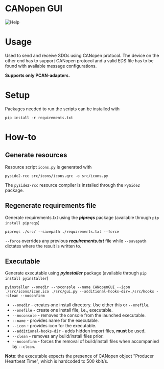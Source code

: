 # CANopen GUI

![Help](https://github.com/simojanhunen/canopen_gui/docs/help.png?raw=true)

# Usage

Used to send and receive SDOs using CANopen protocol. The device on the other end has to support CANopen protocol and a valid EDS file has to be found with available message configurations.

**Supports only PCAN-adapters.**

# Setup

Packages needed to run the scripts can be installed with
```
pip install -r requirements.txt
```

# How-to


## Generate resources

Resource script `icons.py` is generated with
```
pyside2-rcc src/icons/icons.qrc -o src/icons.py
```
The `pyside2-rcc` resource compiler is installed through the `PySide2` package.  


## Regenerate requirements file
Generate requirements.txt using the **_pipreqs_** package (available through `pip install pipreqs`)
```
pipreqs ./src/ --savepath ./requirements.txt --force
```
`--force` overrides any previous **_requirements.txt_** file while `--savepath` dictates where the result is written to.


## Executable

Generate executable using **_pyinstaller_** package (available through `pip install pyinstaller`)
```
pyinstaller --onedir --noconsole --name CANopenGUI --icon ./src/icons/icon.ico ./src/gui.py --additional-hooks-dir=./src/hooks --clean --noconfirm
```

- `--onedir` - creates one install directory. Use either this or `--onefile`.
- `--onefile` - create one install file, i.e., executable.
- `--noconsole` - removes the console from the launched executable.
- `--name` - provides name for the executable.
- `--icon` - provides icon for the executable.
- `--additional-hooks-dir` - adds hidden import files, **must** be used.
- `--clean` - removes any build/install files prior.
- `--noconfirm` - forces the removal of build/install files when accompanied by `--clean`.

**Note**: the executable expects the presence of CANopen object "Producer Heartbeat Time", which is hardcoded to 500 kbit/s.